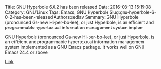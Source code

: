 Title: GNU Hyperbole 6.0.2 has been released
Date: 2016-08-13 15:15:08
Category: GNU/Linux
Tags: Emacs, GNU Hyperbole
Slug:gnu-hyperbole-6-0-2-has-been-released
Authors:sedlav
Summary: GNU Hyperbole (pronounced Ga-new Hi-per-bo-lee), or just Hyperbole, is an efficient and programmable hypertextual information management system implem

GNU Hyperbole (pronounced Ga-new Hi-per-bo-lee), or just Hyperbole, is an efficient and programmable hypertextual information management system implemented as a GNU Emacs package. It works well on GNU Emacs 24.4 or above

[Link](http://savannah.gnu.org/forum/forum.php?forum_id=8644)
